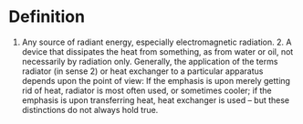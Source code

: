 # Definition

1.  Any source of radiant energy, especially electromagnetic
    radiation. 2. A device that dissipates the heat from something, as
    from water or oil, not necessarily by radiation only. Generally, the
    application of the terms radiator (in sense 2) or heat exchanger to
    a particular apparatus depends upon the point of view: If the
    emphasis is upon merely getting rid of heat, radiator is most often
    used, or sometimes cooler; if the emphasis is upon transferring
    heat, heat exchanger is used – but these distinctions do not always
    hold true.
